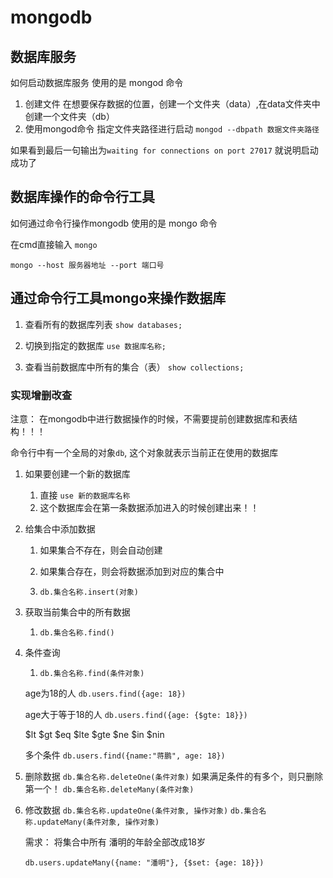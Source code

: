 # mongodb

## 数据库服务
如何启动数据库服务
使用的是  mongod  命令

1. 创建文件  在想要保存数据的位置，创建一个文件夹（data）,在data文件夹中创建一个文件夹（db）
2. 使用mongod命令 指定文件夹路径进行启动
`mongod --dbpath 数据文件夹路径`

如果看到最后一句输出为`waiting for connections on port 27017`
就说明启动成功了

## 数据库操作的命令行工具
如何通过命令行操作mongodb
使用的是  mongo 命令

在cmd直接输入 `mongo`



`mongo --host 服务器地址 --port 端口号`


## 通过命令行工具mongo来操作数据库 

1. 查看所有的数据库列表
`show databases;`

2. 切换到指定的数据库
`use 数据库名称;`

3. 查看当前数据库中所有的集合（表）
`show collections;`



### 实现增删改查
注意： 在mongodb中进行数据操作的时候，不需要提前创建数据库和表结构！！！

命令行中有一个全局的对象`db`, 这个对象就表示当前正在使用的数据库

1. 如果要创建一个新的数据库
    1. 直接 `use 新的数据库名称`
    2. 这个数据库会在第一条数据添加进入的时候创建出来！！

2. 给集合中添加数据
    1. 如果集合不存在，则会自动创建
    2. 如果集合存在，则会将数据添加到对应的集合中

    3. `db.集合名称.insert(对象)`

3. 获取当前集合中的所有数据
    1. `db.集合名称.find()`

4. 条件查询
    1. `db.集合名称.find(条件对象)`

    age为18的人
    `db.users.find({age: 18})`

    age大于等于18的人
    `db.users.find({age: {$gte: 18}})`

    $lt
    $gt
    $eq
    $lte
    $gte
    $ne
    $in
    $nin

    多个条件
    `db.users.find({name:"蒋鹏", age: 18})`

5. 删除数据
   `db.集合名称.deleteOne(条件对象)`  如果满足条件的有多个，则只删除第一个！
   `db.集合名称.deleteMany(条件对象)`


6. 修改数据
   `db.集合名称.updateOne(条件对象, 操作对象)`
   `db.集合名称.updateMany(条件对象, 操作对象)`

   需求： 将集合中所有 潘明的年龄全部改成18岁

   `db.users.updateMany({name: "潘明"}, {$set: {age: 18}})`